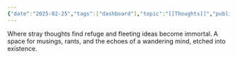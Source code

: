 ```yaml
---
{"date":"2025-02-25","tags":["dashboard"],"topic":"[[Thoughts]]","publish":true,"PassFrontmatter":true}
---
```


Where stray thoughts find refuge and fleeting ideas become immortal. A space for musings, rants, and the echoes of a wandering mind, etched into existence.

